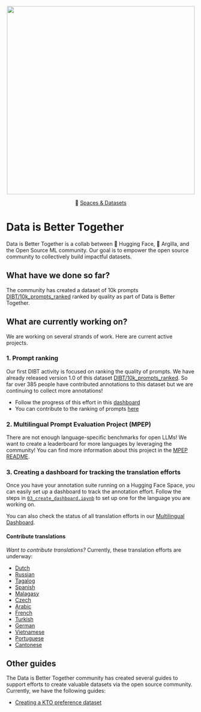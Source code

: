 <p align="center">
  <img src="https://huggingface.co/blog/assets/community-datasets/thumbnail.png" width="500px"/>
</p>

<p align="center">🤗 <a href="https://huggingface.co/DIBT" target="_blank">Spaces & Datasets</a></p>

# Data is Better Together

Data is Better Together is a collab between 🤗 Hugging Face, 🏓 Argilla, and the Open Source ML community. Our goal is to empower the open source community to collectively build impactful datasets. 

## What have we done so far?

The community has created a dataset of 10k prompts [DIBT/10k_prompts_ranked](https://huggingface.co/datasets/DIBT/10k_prompts_ranked) ranked by quality as part of Data is Better Together.

## What are currently working on?

We are working on several strands of work. Here are current active projects.

### 1. Prompt ranking

Our first DIBT activity is focused on ranking the quality of prompts. We have already released version 1.0 of this dataset [DIBT/10k_prompts_ranked](https://huggingface.co/datasets/DIBT/10k_prompts_ranked). So far over 385 people have contributed annotations to this dataset but we are continuing to collect more annotations!

- Follow the progress of this effort in this [dashboard](https://huggingface.co/spaces/DIBT/prompt-collective-dashboard)
- You can contribute to the ranking of prompts [here](https://huggingface.co/spaces/DIBT/prompt-collective)

### 2. Multilingual Prompt Evaluation Project (MPEP)

There are not enough language-specific benchmarks for open LLMs! We want to create a leaderboard for more languages by leveraging the community! You can find more information about this project in the [MPEP README](prompt_translation/README.md).

### 3. Creating a dashboard for tracking the translation efforts

Once you have your annotation suite running on a Hugging Face Space, you can easily set up a dashboard to track the annotation effort. Follow the steps in [`03_create_dashboard.ipynb`](./prompt_translation/03_create_dashboard.ipynb) to set up one for the language you are working on.

You can also check the status of all translation efforts in our [Multilingual Dashboard](https://huggingface.co/spaces/DIBT/PromptTranslationMultilingualDashboard).

#### Contribute translations

*Want to contribute translations?* Currently, these translation efforts are underway:

- [Dutch](https://dibt-dutch-prompt-translation-for-dutch.hf.space)
- [Russian](https://dibt-russian-prompt-translation-for-russian.hf.space)
- [Tagalog](https://dibt-filipino-prompt-translation-for-filipino.hf.space/)
- [Spanish](https://somosnlp-dibt-prompt-translation-for-es.hf.space/)
- [Malagasy](https://dibt-malagasy-prompt-translation-for-malagasy.hf.space/)
- [Czech](https://dibt-czech-prompt-translation-for-czech.hf.space/)
- [Arabic](https://2a2i-prompt-translation-for-arabic.hf.space/)
- [French](https://dibt-french-prompt-translation-for-french.hf.space/)
- [Turkish](https://dibt-turkish-prompt-translation-for-turkish.hf.space/)
- [German](https://dibt-german-prompt-translation-for-german.hf.space)
- [Vietnamese](https://ai-vietnam-prompt-translation-for-vie.hf.space/)
- [Portuguese](https://dibt-portuguese-prompt-translation-for-portuguese.hf.space)
- [Cantonese](https://dibt-cantonese-prompt-translation-for-cantonese.hf.space/)

## Other guides

The Data is Better Together community has created several guides to support efforts to create valuable datasets via the open source community. Currently, we have the following guides:

- [Creating a KTO preference dataset](kto-preference/README.md)
